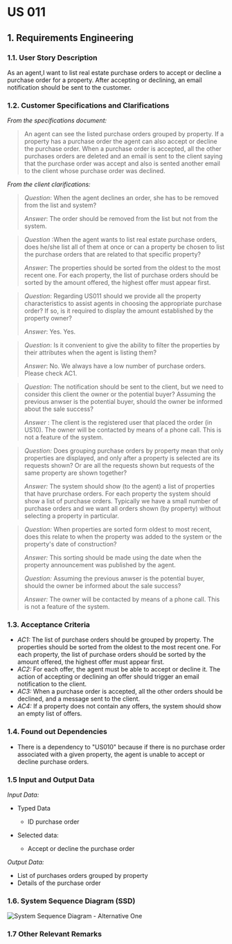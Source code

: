 # US 011

## 1. Requirements Engineering


### 1.1. User Story Description


As an agent,I want to list real estate purchase orders to accept or decline a purchase order for a property. After accepting or declining, an email notification should be sent to the customer.


### 1.2. Customer Specifications and Clarifications


*From the specifications document:*

>	 An agent can see the listed purchase orders grouped by property. If a property has a purchase order the agent can also accept or decline the purchase order. When a purchase order is accepted, all the other purchases orders are deleted and an email is sent to the client saying that the purchase order was accept and also is sented another email to the client whose purchase order was declined.



*From the client clarifications:*

> *Question*: When the agent declines an order, she has to be removed from the list and system?
>
> *Answer*: The order should be removed from the list but not from the system.

> *Question* :When the agent wants to list real estate purchase orders, does he/she list all of them at once or can a property be chosen to list the purchase orders that are related to that specific property?
>
> *Answer*: The properties should be sorted from the oldest to the most recent one. For each property, the list of purchase orders should be sorted by the amount offered, the highest offer must appear first.

> *Question*: Regarding US011 should we provide all the property characteristics to assist agents in choosing the appropriate purchase order? If so, is it required to display the amount established by the property owner?
>
> *Answer*: Yes. Yes.


> *Question*: Is it convenient to give the ability to filter the properties by their attributes when the agent is listing them?
>
> *Answer*: No. We always have a low number of purchase orders. Please check AC1.


> *Question*: The notification should be sent to the client, but we need to consider this client the owner or the potential buyer? Assuming the previous anwser is the potential buyer, should the owner be informed about the sale success?
>
> *Answer* : The client is the registered user that placed the order (in US10). The owner will be contacted by means of a phone call. This is not a feature of the system.


> *Question:*  Does grouping purchase orders by property mean that only properties are displayed, and only after a property is selected are its requests shown? Or are all the requests shown but requests of the same property are shown together?
>
> *Answer:* The system should show (to the agent) a list of properties that have prurchase orders. For each property the system should show a list of purchase orders. Typically we have a small number of purchase orders and we want all orders shown (by property) without selecting a property in particular.


> *Question:* When properties are sorted form oldest to most recent, does this relate to when the property was added to the system or the property's date of construction?
> 
> *Answer:* This sorting should be made using the date when the property announcement was published by the agent.
> 
> 
> *Question:* Assuming the previous anwser is the potential buyer, should the owner be informed about the sale success?
> 
> *Answer:* The owner will be contacted by means of a phone call. This is not a feature of the system.




### 1.3. Acceptance Criteria


* *AC1:* The list of purchase orders should be grouped by property. The properties should be sorted from the oldest to the most recent one. For each property, the list of purchase orders should be sorted by the amount offered, the highest offer must appear first.
* *AC2:* For each offer, the agent must be able to accept or decline it. The action of accepting or declining an offer should trigger an email notification to the client.
* *AC3:* When a purchase order is accepted, all the other orders should be declined, and a message sent to the client.
* *AC4:*  If a property does not contain any offers, the system should show an empty list of offers.

### 1.4. Found out Dependencies


* There is a dependency to "US010" because if there is no purchase order associated with a given property, the agent is unable to accept or decline purchase orders. 


### 1.5 Input and Output Data


*Input Data:*


* Typed Data
    * ID purchase order


* Selected data:

    * Accept or decline the purchase order


*Output Data:*
* List of purchases orders grouped by property
* Details of the purchase order

### 1.6. System Sequence Diagram (SSD)


![System Sequence Diagram - Alternative One](svg/us0011-system-sequence-diagram-alternative-one-System_Sequence_Diagram__SSD____US011.svg)


### 1.7 Other Relevant Remarks



